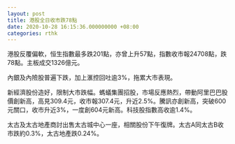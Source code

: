 ```yaml
---
layout: post
title: 港股全日收市跌78點
date: 2020-10-28 16:15:36.000000000 +08:00
categories: rthk
---
```


港股反覆偏軟，恒生指數最多跌201點，亦曾上升57點，指數收市報24708點，跌78點。主板成交1326億元。

內銀及內險股普遍下跌，加上滙控回吐逾3%，拖累大市表現。

新經濟股份造好，限制大市跌幅。螞蟻集團招股，市場反應熱烈，帶動阿里巴巴股價創新高，高見309.4元，收市報307.4元，升近2.5%。騰訊亦創新高，突破600元關口，收市升近3%，一度創604元新高。科技股指數高收逾1.4%。

太古及太古地產商討出售太古城中心一座，相關股份下午復牌。太古A同太古B收市跌約0.3%，太古地產跌0.24%。
